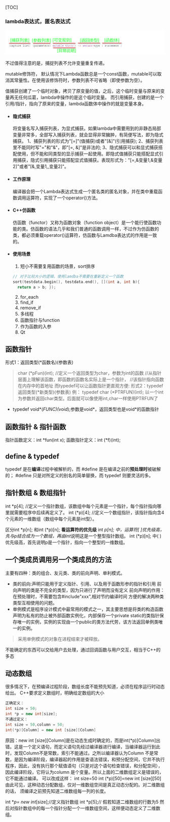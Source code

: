 [TOC]

### lambda表达式，匿名表达式
![](${currentFileDir}/20230528185046.png)

不过值得注意的是，捕捉列表不允许变量重复传递。

mutable修饰符， 默认情况下Lambda函数总是一个const函数，mutable可以取消其常量性。在使用该修饰符时，参数列表不可省略（即使参数为空）。

值捕获创建了一个临时对象，拷贝了原变量的值，之后，这个临时变量与原来的变量再无任何瓜葛，lambda中操作的是这个临时变量。
而引用捕获，创建的是一个引用/指针，指向了原来的变量，lambda函数体中操作的就是变量本身。

* #### 隐式捕获
  将变量名写入捕获列表，为显式捕获。如果lambda中需要用到的非静态局部变量非常多，全部写入捕获列表，就会显得非常臃肿，有简便写法，即为隐式捕获。
  1、捕获列表的形式为"[=]"(值捕获)或者"[&]"(引用捕获);
  2、捕获列表里不能同时写"="和"&"，即"[=, &]"是非法的;
  3、隐式捕获可以和显式捕获搭配使用，但不能和同类型的显示捕获一起使用。即隐式值捕获只能搭配显式引用捕获，隐式引用捕获只能搭配显式值捕获。表现形式为："[=,&变量1,&变量2]"或者"[&,变量1,,变量2]"。

* #### 工作原理
  编译器会把一个Lambda表达式生成一个匿名类的匿名对象，并在类中重载函数调用运算符，实现了一个operator()方法。

* #### C++仿函数
  仿函数（functor）又称为函数对象（function object）是一个能行使函数功能的类。仿函数的语法几乎和我们普通的函数调用一样，不过作为仿函数的类，都必须重载operator()运算符，仿函数与Lamdba表达式的作用是一致的。

* #### 使用场景
  1. 短小不需要复用函数的场景，sort排序
  ```c
  // 对于比较大小的逻辑，使用lamdba不需要在重新定义一个函数
  sort(testdata.begin(), testdata.end(), [](int a, int b){ 
    return a > b; });
  ```
  2. for_each
  3. find_if
  4. remove_if
  5. 多线程
  6. 函数指针与function
  7. 作为函数的入参
  8. Qt

## 函数指针
形式1：返回类型(*函数名)(参数表) 
> char (*pFun)(int);
> //定义一个返回类型为char，参数为int的函数
> //从指针层面上理解该函数，即函数的函数名实际上是一个指针，
> //该指针指向函数在内存中的首地址
而typedef可以让函数指针更直观方便:
形式2：typedef  返回类型(*新类型)(参数表)
> 例：
> typedef char (*PTRFUN)(int);
> 以一个int为参数并返回char类型。后面就可以像使用int,char一样使用PTRFUN了

* typedef void*(*FUNC)(void*);参数是void*，返回类型也是void*的函数指针

## 函数指针 & 指针函数
指针函数定义：int *fun(int x); 函数指针定义：int (*f)(int); 

## define & typedef
typedef 是在**编译**过程中被解析的，而 #define 是在编译之前的**预处理时**被破解的； #define 只是对所定义的别名的简单替换，而 typedef 则要灵活的多。

## 指针数组 & 数组指针
int *p[4]; //定义一个指针数组，该数组中每个元素是一个指针，每个指针指向哪里就需要程序中后续再定义了。
int (*p)[4]; //定义一个数组指针，该指针指向含4个元素的一维数组（数组中每个元素是int型）。

区分int *p[n]; 和int (*p)[n]; **看运算符的优先级**
int *p[n]; 中，运算符[ ]优先级高，先与p结合成为一个数组，再由int*说明这是一个整型指针数组。
int (*p)[n]; 中( )优先级高，首先说明p是一个指针，指向一个整型的一维数组。

## 一个类成员调用另一个类成员的方法
主要有四种：类的组合、友元类、类的前向声明、单利模式。
* 类的前向:声明只能用于定义指针、引用、以及用于函数形参的指针和引用
前向声明的类是不完全的类型，因为只进行了声明而没有定义
前向声明的作用：
在预处理时，不需要包含#include"xxx",相对节约编译时间
方便的解决两种类类型互相使用的问题。
* 单例模式是程序设计模式中最常用的模式之一，其主要思想是将类的构造函数声明为私有的防止被外部函数实例化，内部保存一个private static的类指针保存唯一的实例，实例的实现由一个public的类方法代劳，该方法返回单例类唯一的实例。
> 采用单例模式的对象在进程结束才被释放。


不能确定的东西可以交给用户去处理，通过回调函数与用户交互，相当于C++的多态


## 动态数组
很多情况下，在预编译过程阶段，数组长度不能预先知道，必须在程序运行时动态给出。
C++要求定义数组时，明确给定数组的大小
```c++
正确定义：
int size = 50;
int *p = new int[size];
不通过定义：
int size = 50,column = 50;
int(*p)[Column] = new int [size][Column]
```
原因：new int [size][Column]是在动态生成时确定的，而是int(*p)[Column]出错。这是一个定义语句，而定义语句先经过编译器进行编译，当编译器运行到此时，发现Column不是常数，索引不能通过。之所以编译器认为Column 不是常数，是因为编译阶段，编译器起的作用是查语法错误，和预分配空间，它并不执行程序，因此，没有执行那个赋值语句（只是对这个语句检查错误，和分配空间），因此编译阶段，它将认为column 是个变量。所以上面的二维数组定义是错误的， 它不能通过编译。
可以改成这样：
  int size=50
  int (*p)[50]=new int [size][50]
  由此可见，这种动态分配数组，仅对一维数组空间是真正动态分配的。对二维数组的话，
  须编译之前预先知道二维数组每一列的长度。

  int **p= new int*[size];//定义指针数组 
  int *p[5];//  假若知道二维数组的行数为5
  然后对指针数组中的每一个指针分配一个一维数组空间，这样便动态定义了二维数组。